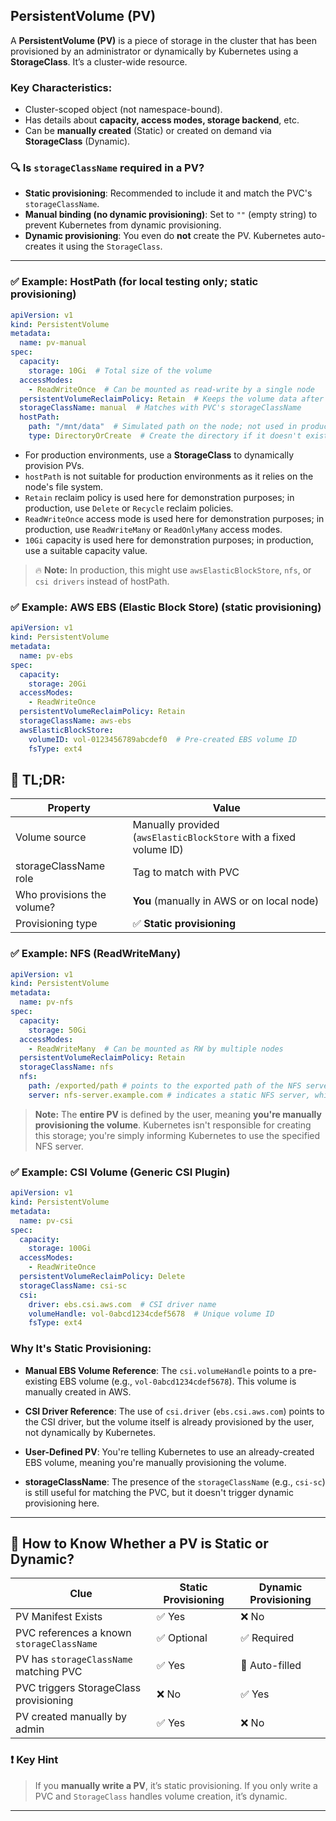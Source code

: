 ## PersistentVolume (PV)

A **PersistentVolume (PV)** is a piece of storage in the cluster that has been provisioned by an administrator or dynamically by Kubernetes using a **StorageClass**. It’s a cluster-wide resource.

### Key Characteristics:

- Cluster-scoped object (not namespace-bound).
- Has details about **capacity, access modes, storage backend**, etc.
- Can be **manually created** (Static) or created on demand via **StorageClass** (Dynamic).

### 🔍 Is `storageClassName` required in a PV?
- **Static provisioning**: Recommended to include it and match the PVC's `storageClassName`.
- **Manual binding (no dynamic provisioning)**: Set to `""` (empty string) to prevent Kubernetes from dynamic provisioning.
- **Dynamic provisioning**: You even do **not** create the PV. Kubernetes auto-creates it using the `StorageClass`.

---

### ✅ Example: HostPath (for local testing only; static provisioning)

```yaml
apiVersion: v1
kind: PersistentVolume
metadata:
  name: pv-manual
spec:
  capacity:
    storage: 10Gi  # Total size of the volume
  accessModes:
    - ReadWriteOnce  # Can be mounted as read-write by a single node
  persistentVolumeReclaimPolicy: Retain  # Keeps the volume data after PVC is deleted
  storageClassName: manual  # Matches with PVC's storageClassName
  hostPath:
    path: "/mnt/data"  # Simulated path on the node; not used in production (used only for local testing)
    type: DirectoryOrCreate  # Create the directory if it doesn't exist
```
- For production environments, use a **StorageClass** to dynamically provision PVs.
- `hostPath` is not suitable for production environments as it relies on the node's file system.
- `Retain` reclaim policy is used here for demonstration purposes; in production, use `Delete` or `Recycle` reclaim policies.
- `ReadWriteOnce` access mode is used here for demonstration purposes; in production, use `ReadWriteMany` or `ReadOnlyMany` access modes.
- `10Gi` capacity is used here for demonstration purposes; in production, use a suitable capacity value.
> 🔥 **Note:** In production, this might use `awsElasticBlockStore`, `nfs`, or `csi drivers` instead of hostPath.

### ✅ Example: AWS EBS (Elastic Block Store) (static provisioning)
```yaml
apiVersion: v1
kind: PersistentVolume
metadata:
  name: pv-ebs
spec:
  capacity:
    storage: 20Gi
  accessModes:
    - ReadWriteOnce
  persistentVolumeReclaimPolicy: Retain
  storageClassName: aws-ebs
  awsElasticBlockStore:
    volumeID: vol-0123456789abcdef0  # Pre-created EBS volume ID
    fsType: ext4
```

## 📘 TL;DR:

| Property                | Value                                     |
|-------------------------|-------------------------------------------|
| Volume source           | Manually provided (`awsElasticBlockStore` with a fixed volume ID) |
| storageClassName role  | Tag to match with PVC                    |
| Who provisions the volume? | **You** (manually in AWS or on local node)  |
| Provisioning type       | ✅ **Static provisioning**                    |

### ✅ Example: NFS (ReadWriteMany)
```yaml
apiVersion: v1
kind: PersistentVolume
metadata:
  name: pv-nfs
spec:
  capacity:
    storage: 50Gi
  accessModes:
    - ReadWriteMany  # Can be mounted as RW by multiple nodes
  persistentVolumeReclaimPolicy: Retain
  storageClassName: nfs
  nfs:
    path: /exported/path # points to the exported path of the NFS server, which is already set up manually.
    server: nfs-server.example.com # indicates a static NFS server, which is managed outside Kubernetes.
```
> **Note:** The **entire PV** is defined by the user, meaning **you're manually provisioning the volume**. Kubernetes isn't responsible for creating this storage; you're simply informing Kubernetes to use the specified NFS server.

### ✅ Example: CSI Volume (Generic CSI Plugin)
```yaml
apiVersion: v1
kind: PersistentVolume
metadata:
  name: pv-csi
spec:
  capacity:
    storage: 100Gi
  accessModes:
    - ReadWriteOnce
  persistentVolumeReclaimPolicy: Delete
  storageClassName: csi-sc
  csi:
    driver: ebs.csi.aws.com  # CSI driver name
    volumeHandle: vol-0abcd1234cdef5678  # Unique volume ID
    fsType: ext4
```
### Why It's Static Provisioning:

- **Manual EBS Volume Reference**: The `csi.volumeHandle` points to a pre-existing EBS volume (e.g., `vol-0abcd1234cdef5678`). This volume is manually created in AWS.

- **CSI Driver Reference**: The use of `csi.driver` (`ebs.csi.aws.com`) points to the CSI driver, but the volume itself is already provisioned by the user, not dynamically by Kubernetes.

- **User-Defined PV**: You're telling Kubernetes to use an already-created EBS volume, meaning you're manually provisioning the volume.

- **storageClassName**: The presence of the `storageClassName` (e.g., `csi-sc`) is still useful for matching the PVC, but it doesn't trigger dynamic provisioning here.

---

## 🚦 How to Know Whether a PV is Static or Dynamic?

| Clue | Static Provisioning | Dynamic Provisioning |
|------|---------------------|-----------------------|
| PV Manifest Exists | ✅ Yes | ❌ No |
| PVC references a known `storageClassName` | ✅ Optional | ✅ Required |
| PV has `storageClassName` matching PVC | ✅ Yes | 🚫 Auto-filled |
| PVC triggers StorageClass provisioning | ❌ No | ✅ Yes |
| PV created manually by admin | ✅ Yes | ❌ No |

### ❗ Key Hint
> If you **manually write a PV**, it’s static provisioning. If you only write a PVC and `StorageClass` handles volume creation, it’s dynamic.

---

